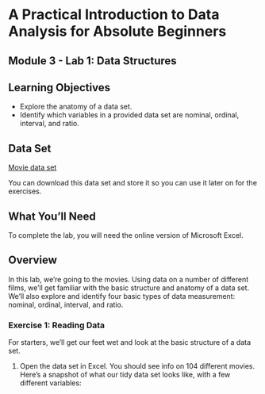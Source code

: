 # A Practical Introduction to Data Analysis for Absolute Beginners

## Module 3 - Lab 1: Data Structures

## Learning Objectives

* Explore the anatomy of a data set.
* Identify which variables in a provided data set are nominal, ordinal, interval, and ratio.

## Data Set

[Movie data set](Module%203%20Lab%20Data%20Structures%20-%20movie%20data.xlsx)

You can download this data set and store it so you can use it later on for the exercises.

## What You’ll Need

To complete the lab, you will need the online version of Microsoft Excel.

## Overview

In this lab, we’re going to the movies. Using data on a number of different films, we’ll get familiar with the basic structure and anatomy of a data set. We’ll also explore and identify four basic types of data measurement: nominal, ordinal, interval, and ratio.

### Exercise 1: Reading Data

For starters, we’ll get our feet wet and look at the basic structure of a data set.

1. Open the data set in Excel. You should see info on 104 different movies. Here’s a snapshot of what our tidy data set looks like, with a few different variables:
